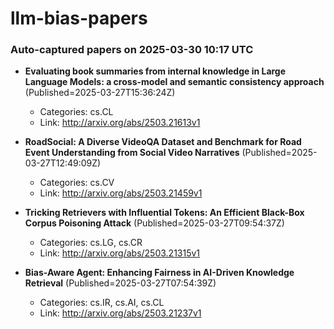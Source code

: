 # llm-bias-papers


### Auto-captured papers on 2025-03-30 10:17 UTC
- **Evaluating book summaries from internal knowledge in Large Language
  Models: a cross-model and semantic consistency approach** (Published=2025-03-27T15:36:24Z)  
  - Categories: cs.CL  
  - Link: http://arxiv.org/abs/2503.21613v1

- **RoadSocial: A Diverse VideoQA Dataset and Benchmark for Road Event
  Understanding from Social Video Narratives** (Published=2025-03-27T12:49:09Z)  
  - Categories: cs.CV  
  - Link: http://arxiv.org/abs/2503.21459v1

- **Tricking Retrievers with Influential Tokens: An Efficient Black-Box
  Corpus Poisoning Attack** (Published=2025-03-27T09:54:37Z)  
  - Categories: cs.LG, cs.CR  
  - Link: http://arxiv.org/abs/2503.21315v1

- **Bias-Aware Agent: Enhancing Fairness in AI-Driven Knowledge Retrieval** (Published=2025-03-27T07:54:39Z)  
  - Categories: cs.IR, cs.AI, cs.CL  
  - Link: http://arxiv.org/abs/2503.21237v1

